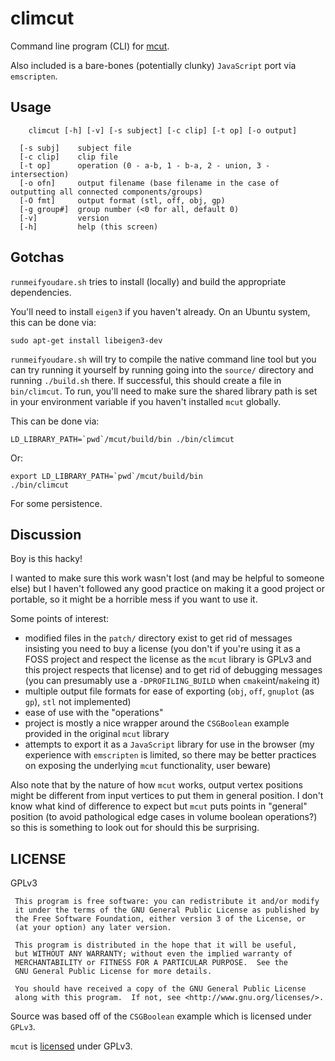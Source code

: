 # climcut

Command line program (CLI) for [mcut](https://github.com/cutdigital/mcut).

Also included is a bare-bones (potentially clunky) `JavaScript` port via `emscripten`.

## Usage

```
    climcut [-h] [-v] [-s subject] [-c clip] [-t op] [-o output]

  [-s subj]    subject file
  [-c clip]    clip file
  [-t op]      operation (0 - a-b, 1 - b-a, 2 - union, 3 - intersection)
  [-o ofn]     output filename (base filename in the case of outputting all connected components/groups)
  [-O fmt]     output format (stl, off, obj, gp)
  [-g group#]  group number (<0 for all, default 0)
  [-v]         version
  [-h]         help (this screen)
```

## Gotchas

`runmeifyoudare.sh` tries to install (locally) and build the appropriate dependencies.

You'll need to install `eigen3` if you haven't already.
On an Ubuntu system, this can be done via:

```
sudo apt-get install libeigen3-dev
```

`runmeifyoudare.sh` will try to compile the native command line tool but you can try running it yourself
by running going into the `source/` directory and running `./build.sh` there.
If successful, this should create a file in `bin/climcut`.
To run, you'll need to make sure the shared library path is set in your environment variable if you haven't installed
`mcut` globally.

This can be done via:

```
LD_LIBRARY_PATH=`pwd`/mcut/build/bin ./bin/climcut
```

Or:

```
export LD_LIBRARY_PATH=`pwd`/mcut/build/bin
./bin/climcut
```

For some persistence.

## Discussion

Boy is this hacky!

I wanted to make sure this work wasn't lost (and may be helpful to someone else) but I haven't followed
any good practice on making it a good project or portable, so it might be a horrible mess if you want to use it.

Some points of interest:

* modified files in the `patch/` directory exist to get rid of messages insisting you need to buy a license
  (you don't if you're using it as a FOSS project and respect the license as the `mcut` library is GPLv3 and
  this project respects that license) and to get rid of debugging messages (you can presumably use a
  `-DPROFILING_BUILD` when `cmake`int/`make`ing it)
* multiple output file formats for ease of exporting (`obj`, `off`, `gnuplot` (as `gp`), `stl` not implemented)
* ease of use with the "operations"
* project is mostly a nice wrapper around the `CSGBoolean` example provided in the original `mcut` library
* attempts to export it as a `JavaScript` library for use in the browser (my experience with `emscripten` is limited,
  so there may be better practices on exposing the underlying `mcut` functionality, user beware)

Also note that by the nature of how `mcut` works, output vertex positions might be different from input vertices to
put them in general position.
I don't know what kind of difference to expect but `mcut` puts points in "general" position (to avoid pathological
edge cases in volume boolean operations?) so this is something to look out for should this be surprising.


## LICENSE

GPLv3

```
 This program is free software: you can redistribute it and/or modify
 it under the terms of the GNU General Public License as published by
 the Free Software Foundation, either version 3 of the License, or
 (at your option) any later version.
 
 This program is distributed in the hope that it will be useful,
 but WITHOUT ANY WARRANTY; without even the implied warranty of
 MERCHANTABILITY or FITNESS FOR A PARTICULAR PURPOSE.  See the
 GNU General Public License for more details.
 
 You should have received a copy of the GNU General Public License
 along with this program.  If not, see <http://www.gnu.org/licenses/>.
```

Source was based off of the `CSGBoolean` example which is licensed under `GPLv3`.


`mcut` is [licensed](https://github.com/cutdigital/mcut/blob/master/LICENSE.GPL.txt) under GPLv3.
